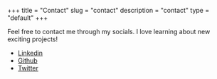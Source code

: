 +++
title = "Contact"
slug = "contact"
description = "contact"
type = "default"
+++

Feel free to contact me through my socials. I love learning about new exciting projects!

- [Linkedin](https://linkedin.com/in/alexmmiranda)
- [Github](https://github.com/ammiranda)
- [Twitter](https://twitter.com/amiranda222)
